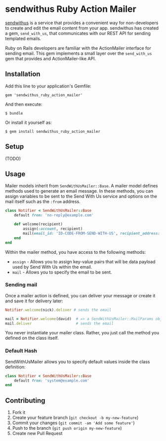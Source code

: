 # sendwithus Ruby Action Mailer

[sendwithus](http://sendwithus.com) is a service that provides a convenient way for non-developers
to create and edit the email content from your app. sendwithus has created a gem, `send_with_us`,
that communicates with our REST API for sending templated emails.

Ruby on Rails developers are familiar with the ActionMailer interface for sending email.  This
gem implements a small layer over the `send_with_us` gem that provides and ActionMailer-like API.

## Installation

Add this line to your application's Gemfile:

    gem 'sendwithus_ruby_action_mailer'

And then execute:

    $ bundle

Or install it yourself as:

    $ gem install sendwithus_ruby_action_mailer

## Setup

(TODO)

## Usage

Mailer models inherit from `SendWithUsMailer::Base`. A mailer model defines methods
used to generate an email message. In these methods, you can assign variables to be sent to
the Send With Us service and options on the mail itself such as the `:from` address.

`````Ruby
class Notifier < SendWithUsMailer::Base
    default from: 'no-reply@example.com'

    def welcome(recipient)
        assign(:account, recipient)
        mail(email_id: 'ID-CODE-FROM-SEND-WITH-US', recipient_address: recipient.email)
    end
end
`````

Within the mailer method, you have access to the following methods:

* `assign` - Allows you to assign key-value pairs that will be
  data payload used by Send With Us within the email.
* `mail` - Allows you to specify the email to be sent.


### Sending mail

Once a mailer action is defined, you can deliver your message or create it and save it
for delivery later:

`````Ruby
Notifier.welcome(nick).deliver # sends the email

mail = Notifier.welcome(david)  # => a SendWithUsMailer::MailParams object
mail.deliver                    # sends the email
`````

You never instantiate your mailer class. Rather, you just call the method you defined
on the class itself.


### Default Hash

SendWithUsMailer allows you to specify default values inside the class definition:

`````Ruby
class Notifier < SendWithUsMailer::Base
    default from: 'system@example.com'
end
`````

## Contributing

1. Fork it
2. Create your feature branch (`git checkout -b my-new-feature`)
3. Commit your changes (`git commit -am 'Add some feature'`)
4. Push to the branch (`git push origin my-new-feature`)
5. Create new Pull Request
